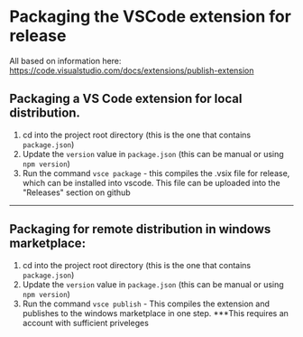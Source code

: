 # Packaging the VSCode extension for release

All based on information here: https://code.visualstudio.com/docs/extensions/publish-extension

## Packaging a VS Code extension for local distribution.

1. cd into the project root directory (this is the one that contains `package.json`)
2. Update the `version` value in `package.json` (this can be manual or using `npm version`)
3. Run the command `vsce package` - this compiles the .vsix file for release, which can be installed into vscode.  This file can be uploaded into the "Releases" section on github

----

## Packaging for remote distribution in windows marketplace:

1. cd into the project root directory (this is the one that contains `package.json`)
2. Update the `version` value in `package.json` (this can be manual or using `npm version`)
3. Run the command `vsce publish` - This compiles the extension and publishes to the windows marketplace in one step. ***This requires an account with sufficient priveleges

